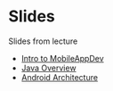 # Slides
Slides from lecture

* [Intro to MobileAppDev](https://docs.google.com/presentation/d/13XEirIpozQpL6k7Cqq9_MfmfT8lJXDiZUKuuGxZoiDU/edit?usp=sharing)
* [Java Overview](https://docs.google.com/presentation/d/1rVfwMnEXfQUnAZOIz4cvoDk5ZjTgc1FbWmo9lhAQsrM/edit?usp=sharing)
* [Android Architecture](https://docs.google.com/presentation/d/1ZoM8kvYg-XljuyBYxe-Zifxi-gpZkUM1wzNVsO6z5Ow/edit?usp=sharing)


